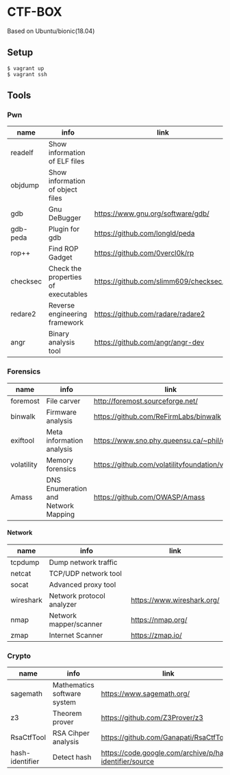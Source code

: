 # CTF-BOX

Based on Ubuntu/bionic(18.04)

## Setup

```
$ vagrant up
$ vagrant ssh
```

## Tools

### Pwn

| name | info | link |
| -------- | -------- | -------- |
| readelf | Show information of ELF files ||
| objdump | Show information of object files ||
| gdb | Gnu DeBugger | https://www.gnu.org/software/gdb/ |
| gdb-peda | Plugin for gdb | https://github.com/longld/peda |
| rop++ | Find ROP Gadget | https://github.com/0vercl0k/rp |
| checksec | Check the properties of executables | https://github.com/slimm609/checksec.sh |
| redare2 | Reverse engineering framework | https://github.com/radare/radare2 |
| angr | Binary analysis tool | https://github.com/angr/angr-dev |

### Forensics

| name | info | link |
| -------- | -------- | -------- |
| foremost | File carver | http://foremost.sourceforge.net/ |
| binwalk | Firmware analysis | https://github.com/ReFirmLabs/binwalk |
| exiftool | Meta information analysis | https://www.sno.phy.queensu.ca/~phil/exiftool/ |
| volatility | Memory forensics | https://github.com/volatilityfoundation/volatility |
| Amass | DNS Enumeration and Network Mapping | https://github.com/OWASP/Amass |

#### Network 

| name | info | link |
| -------- | -------- | -------- |
| tcpdump | Dump network traffic ||
| netcat | TCP/UDP network tool ||
| socat | Advanced proxy tool ||
| wireshark | Network protocol analyzer | https://www.wireshark.org/ |
| nmap | Network mapper/scanner | https://nmap.org/ |
| zmap | Internet Scanner | https://zmap.io/ |

### Crypto

| name | info | link |
| -------- | -------- | -------- |
| sagemath | Mathematics software system | https://www.sagemath.org/ |
| z3 | Theorem prover | https://github.com/Z3Prover/z3 |
| RsaCtfTool | RSA Cihper analysis | https://github.com/Ganapati/RsaCtfTool |
| hash-identifier | Detect hash | https://code.google.com/archive/p/hash-identifier/source |

